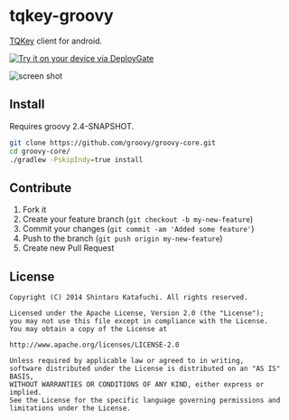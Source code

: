 tqkey-groovy
============
[TQKey](https://github.com/naoty/TQKey) client for android.

[<img src="https://dply.me/gb7bsh/button/large" alt="Try it on your device via DeployGate">](https://dply.me/gb7bsh#install)

![screen shot](http://f.st-hatena.com/images/fotolife/h/hotchemi/20140608/20140608110805.png)

## Install

Requires groovy 2.4-SNAPSHOT.

```sh
git clone https://github.com/groovy/groovy-core.git
cd groovy-core/
./gradlew -PskipIndy=true install
```

## Contribute

1. Fork it
2. Create your feature branch (`git checkout -b my-new-feature`)
3. Commit your changes (`git commit -am 'Added some feature'`)
4. Push to the branch (`git push origin my-new-feature`)
5. Create new Pull Request

## License

```
Copyright (C) 2014 Shintaro Katafuchi. All rights reserved.

Licensed under the Apache License, Version 2.0 (the "License");
you may not use this file except in compliance with the License.
You may obtain a copy of the License at

http://www.apache.org/licenses/LICENSE-2.0

Unless required by applicable law or agreed to in writing,
software distributed under the License is distributed on an "AS IS" BASIS,
WITHOUT WARRANTIES OR CONDITIONS OF ANY KIND, either express or implied.
See the License for the specific language governing permissions and
limitations under the License.
```
